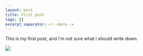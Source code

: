 ```yaml
---
layout: post
title: First post
tags: []
excerpt_separator: <!--more-->
---
```


This is my first post, and i'm not sure what i should write down.


<img src="{{ site.baseurl }}/assets/img/pexels/desk-messy.jpeg" style="max-width: 100%; height:auto;">
